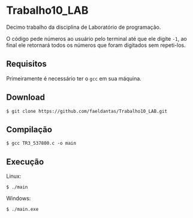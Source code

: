 # Trabalho10_LAB
Decimo trabalho da disciplina de Laboratório de programação.

O código pede números ao usuário pelo terminal até que ele digite `-1`,
ao final ele retornará todos os números que foram digitados sem repeti-los.
## Requisitos
Primeiramente é necessário ter o `gcc` em sua máquina.

## Download
```
$ git clone https://github.com/faeldantas/Trabalho10_LAB.git
```

## Compilação
```
$ gcc TR3_537800.c -o main
```

## Execução
Linux:
```
$ ./main
```

Windows:
```
$ ./main.exe
```

